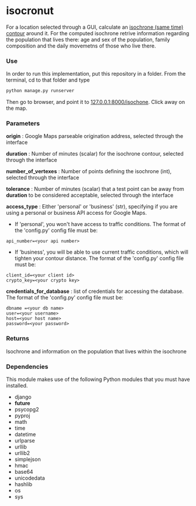 # isocronut

For a location selected through a GUI, calculate an [isochrone (same time) contour](http://en.wikipedia.org/wiki/Isochrone_map) around it. For the computed isochrone retrive information regarding the population that lives there: age and sex of the population, family composition and the daily movemetns of those who live there.

### Use

In order to run this implementation, put this repository in a folder. From the terminal, cd to that folder and type

```python
python manage.py runserver
```

Then go to browser, and point it to [127.0.0.1:8000/isochone](127.0.0.1:8000/isochone). Click away on the map.

### Parameters

__origin__ : Google Maps parseable origination address, selected through the interface

__duration__ : Number of minutes (scalar) for the isochrone contour, selected through the interface

__number_of_vertexes__ : Number of points defining the isochrone (int), selected through the interface

__tolerance__ : Number of minutes (scalar) that a test point can be away from __duration__ to be considered acceptable, selected through the interface

__access_type__ : Either 'personal' or 'business' (str), specifying if you are using a personal or business API access for Google Maps.

  * If 'personal', you won't have access to traffic conditions. The format of the 'config.py' config file must be:

```
api_number=<your api number>
```

  * If 'business', you will be able to use current traffic conditions, which will tighten your contour distance. The format of the 'config.py' config file must be:

```
client_id=<your client id>
crypto_key=<your crypto key>
```

__credentials_for_database__ : list of credentials for accessing the database. The format of the 'config.py' config file must be:

```
dbname =<your db name>
user=<your username>
host=<your host name>
password=<your password>
```

### Returns

Isochrone and information on the population that lives within the isochrone

### Dependencies

This module makes use of the following Python modules that you must have installed.

* django
* __future__
* psycopg2
* pyproj
* math
* time
* datetime
* urlparse
* urllib
* urllib2
* simplejson
* hmac
* base64
* unicodedata
* hashlib
* os
* sys
